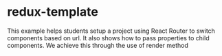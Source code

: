 # redux-template

This example helps students setup a project using React Router to switch components based on url. 
It also shows how to pass properties to child components. We achieve this through the use of render method
